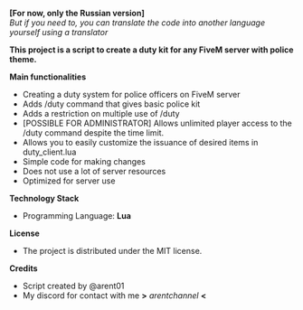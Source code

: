 **[For now, only the Russian version]**  
*But if you need to, you can translate the code into another language yourself using a translator*

**This project is a script to create a duty kit for any FiveM server with police theme.**

  **Main functionalities**
   - Creating a duty system for police officers on FiveM server
   - Adds /duty command that gives basic police kit
   - Adds a restriction on multiple use of /duty
   - [POSSIBLE FOR ADMINISTRATOR] Allows unlimited player access to the /duty command despite the time limit.
   - Allows you to easily customize the issuance of desired items in duty_client.lua
   - Simple code for making changes
   - Does not use a lot of server resources
   - Optimized for server use
     
  **Technology Stack**
   + Programming Language: **Lua**

  **License**
   * The project is distributed under the MIT license.

  **Credits**
   * Script created by @arent01
   * My discord for contact with me **>** *arentchannel* **<**
